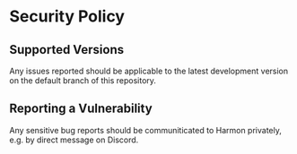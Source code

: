 # Security Policy

## Supported Versions

Any issues reported should be applicable to the latest development version on
the default branch of this repository.

## Reporting a Vulnerability

Any sensitive bug reports should be communiticated to Harmon privately, e.g.
by direct message on Discord.
